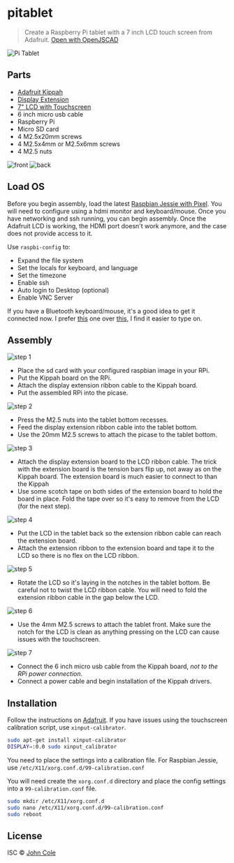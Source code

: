 # pitablet

> Create a Raspberry Pi tablet with a 7 inch LCD touch screen from Adafruit. [Open with OpenJSCAD](http://openjscad.org/#https://raw.githubusercontent.com/johnwebbcole/pitablet/master/dist/pitablet.jscad)

![Pi Tablet](images/hero3.jpg)

## Parts

- [Adafruit Kippah](https://www.adafruit.com/products/2453)
- [Display Extension](https://www.adafruit.com/products/2098)
- [7" LCD with Touchscreen](https://www.adafruit.com/products/2354)
- 6 inch micro usb cable
- Raspberry Pi
- Micro SD card
- 4 M2.5x20mm screws
- 4 M2.5x4mm or M2.5x6mm screws
- 4 M2.5 nuts

![front](front.png) ![back](back.png)

## Load OS

Before you begin assembly, load the latest [Raspbian Jessie with Pixel](https://www.raspberrypi.org/downloads/raspbian/). You will need to configure using a hdmi monitor and keyboard/mouse. Once you have networking and ssh running, you can begin assembly. Once the Adafruit LCD is working, the HDMI port doesn't work anymore, and the case does not provide access to it.

Use `raspbi-config` to:

- Expand the file system
- Set the locals for keyboard, and language
- Set the timezone
- Enable ssh
- Auto login to Desktop (optional)
- Enable VNC Server

If you have a Bluetooth keyboard/mouse, it's a good idea to get it connected now. I prefer [this](https://www.amazon.com/gp/product/B015J6TEN8/ref=oh_aui_detailpage_o07_s00?ie=UTF8&psc=1) one over [this](https://www.amazon.com/gp/product/B00EZL1IQA/ref=oh_aui_detailpage_o01_s02?ie=UTF8&psc=1), I find it easier to type on.

## Assembly

![step 1](images/assembly-step1.jpg)

- Place the sd card with your configured raspbian image in your RPi.
- Put the Kippah board on the RPi.
- Attach the display extension ribbon cable to the Kippah board.
- Put the assembled RPi into the picase.

![step 2](images/assembly-step2.jpg)

- Press the M2.5 nuts into the tablet bottom recesses.
- Feed the display extension ribbon cable into the tablet bottom.
- Use the 20mm M2.5 screws to attach the picase to the tablet bottom.

![step 3](images/assembly-step3.jpg)

- Attach the display extension board to the LCD ribbon cable. The trick with the extension board is the tension bars flip up, not away as on the Kippah board. The extension board is much easier to connect to than the Kippah
- Use some scotch tape on both sides of the extension board to hold the board in place. Fold the tape over so it's easy to remove from the LCD (for the next step).

![step 4](images/assembly-step4.jpg)

- Put the LCD in the tablet back so the extension ribbon cable can reach the extension board.
- Attach the extension ribbon to the extension board and tape it to the LCD so there is no flex on the LCD ribbon.

![step 5](images/assembly-step5.jpg)

- Rotate the LCD so it's laying in the notches in the tablet bottom. Be careful not to twist the LCD ribbon cable. You will need to fold the extension ribbon cable in the gap below the LCD.

![step 6](images/assembled-front.jpg)

- Use the 4mm M2.5 screws to attach the tablet front. Make sure the notch for the LCD is clean as anything pressing on the LCD can cause issues with the touchscreen.

![step 7](images/assembled-back.jpg)

- Connect the 6 inch micro usb cable from the Kippah board, _not to the RPi power connection_.
- Connect a power cable and begin installation of the Kippah drivers.

## Installation

Follow the instructions on [Adafruit](https://learn.adafruit.com/adafruit-dpi-display-kippah-ttl-tft). If you have issues using the touchscreen calibration script, use `xinput-calibrator`.

```bash
sudo apt-get install xinput-calibrator
DISPLAY=:0.0 sudo xinput_calibrator
```

You need to place the settings into a calibration file. For Raspbian Jessie, use `/etc/X11/xorg.conf.d/99-calibration.conf`

You will need create the `xorg.conf.d` directory and place the config settings into a `99-calibration.conf` file.

```bash
sudo mkdir /etc/X11/xorg.conf.d
sudo nano /etc/X11/xorg.conf.d/99-calibration.conf
sudo reboot
```

## License

ISC © [John Cole](http://github.com/johnwebbcole)

